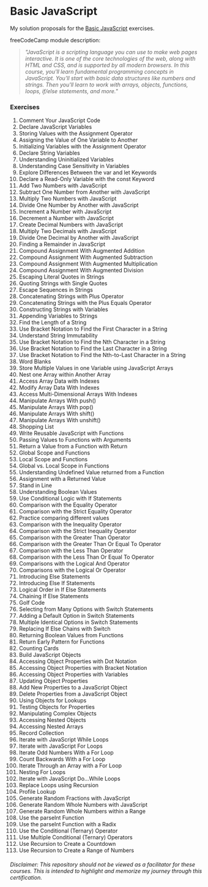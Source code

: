 # Basic JavaScript

My solution proposals for
the [Basic JavaScript](https://www.freecodecamp.org/learn/javascript-algorithms-and-data-structures/) exercises.

freeCodeCamp module description:
> *"JavaScript is a scripting language you can use to make web pages interactive. It is one of the core technologies of the web, along with HTML and CSS, and is supported by all modern browsers. In this course, you'll learn fundamental programming concepts in JavaScript. You'll start with basic data structures like numbers and strings. Then you'll learn to work with arrays, objects, functions, loops, if/else statements, and more."*

### Exercises

1. Comment Your JavaScript Code
2. Declare JavaScript Variables
3. Storing Values with the Assignment Operator
4. Assigning the Value of One Variable to Another
5. Initializing Variables with the Assignment Operator
6. Declare String Variables
7. Understanding Uninitialized Variables
8. Understanding Case Sensitivity in Variables
9. Explore Differences Between the var and let Keywords
10. Declare a Read-Only Variable with the const Keyword
11. Add Two Numbers with JavaScript
12. Subtract One Number from Another with JavaScript
13. Multiply Two Numbers with JavaScript
14. Divide One Number by Another with JavaScript
15. Increment a Number with JavaScript
16. Decrement a Number with JavaScript
17. Create Decimal Numbers with JavaScript
18. Multiply Two Decimals with JavaScript
19. Divide One Decimal by Another with JavaScript
20. Finding a Remainder in JavaScript
21. Compound Assignment With Augmented Addition
22. Compound Assignment With Augmented Subtraction
23. Compound Assignment With Augmented Multiplication
24. Compound Assignment With Augmented Division
25. Escaping Literal Quotes in Strings
26. Quoting Strings with Single Quotes
27. Escape Sequences in Strings
28. Concatenating Strings with Plus Operator
29. Concatenating Strings with the Plus Equals Operator
30. Constructing Strings with Variables
31. Appending Variables to Strings
32. Find the Length of a String
33. Use Bracket Notation to Find the First Character in a String
34. Understand String Immutability
35. Use Bracket Notation to Find the Nth Character in a String
36. Use Bracket Notation to Find the Last Character in a String
37. Use Bracket Notation to Find the Nth-to-Last Character in a String
38. Word Blanks
39. Store Multiple Values in one Variable using JavaScript Arrays
40. Nest one Array within Another Array
41. Access Array Data with Indexes
42. Modify Array Data With Indexes
43. Access Multi-Dimensional Arrays With Indexes
44. Manipulate Arrays With push()
45. Manipulate Arrays With pop()
46. Manipulate Arrays With shift()
47. Manipulate Arrays With unshift()
48. Shopping List
49. Write Reusable JavaScript with Functions
50. Passing Values to Functions with Arguments
51. Return a Value from a Function with Return
52. Global Scope and Functions
53. Local Scope and Functions
54. Global vs. Local Scope in Functions
55. Understanding Undefined Value returned from a Function
56. Assignment with a Returned Value
57. Stand in Line
58. Understanding Boolean Values
59. Use Conditional Logic with If Statements
60. Comparison with the Equality Operator
61. Comparison with the Strict Equality Operator
62. Practice comparing different values
63. Comparison with the Inequality Operator
64. Comparison with the Strict Inequality Operator
65. Comparison with the Greater Than Operator
66. Comparison with the Greater Than Or Equal To Operator
67. Comparison with the Less Than Operator
68. Comparison with the Less Than Or Equal To Operator
69. Comparisons with the Logical And Operator
70. Comparisons with the Logical Or Operator
71. Introducing Else Statements
72. Introducing Else If Statements
73. Logical Order in If Else Statements
74. Chaining If Else Statements
75. Golf Code
76. Selecting from Many Options with Switch Statements
77. Adding a Default Option in Switch Statements
78. Multiple Identical Options in Switch Statements
79. Replacing If Else Chains with Switch
80. Returning Boolean Values from Functions
81. Return Early Pattern for Functions
82. Counting Cards
83. Build JavaScript Objects
84. Accessing Object Properties with Dot Notation
85. Accessing Object Properties with Bracket Notation
86. Accessing Object Properties with Variables
87. Updating Object Properties
88. Add New Properties to a JavaScript Object
89. Delete Properties from a JavaScript Object
90. Using Objects for Lookups
91. Testing Objects for Properties
92. Manipulating Complex Objects
93. Accessing Nested Objects
94. Accessing Nested Arrays
95. Record Collection
96. Iterate with JavaScript While Loops
97. Iterate with JavaScript For Loops
98. Iterate Odd Numbers With a For Loop
99. Count Backwards With a For Loop
100. Iterate Through an Array with a For Loop
101. Nesting For Loops
102. Iterate with JavaScript Do...While Loops
103. Replace Loops using Recursion
104. Profile Lookup
105. Generate Random Fractions with JavaScript
106. Generate Random Whole Numbers with JavaScript
107. Generate Random Whole Numbers within a Range
108. Use the parseInt Function
109. Use the parseInt Function with a Radix
110. Use the Conditional (Ternary) Operator
111. Use Multiple Conditional (Ternary) Operators
112. Use Recursion to Create a Countdown
113. Use Recursion to Create a Range of Numbers

###### Disclaimer: This repository should not be viewed as a facilitator for these courses. This is intended to highlight and memorize my journey through this certification.
